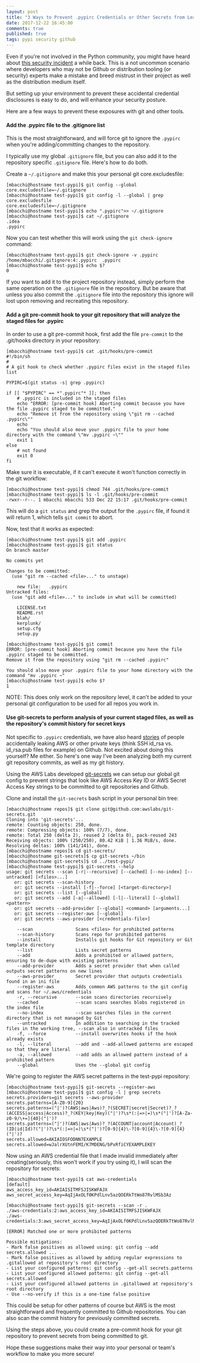 ```yaml
---
layout: post
title: "3 Ways to Prevent .pypirc Credentials or Other Secrets from Leaking onto Github"
date: 2017-12-22 16:45:00
comments: true
published: true
tags: pypi security github
---
```


Even if you're not involved in the Python community, you might have heard about
[this security
incident](http://python-security.readthedocs.io/pypi-vuln/index-2017-11-08-pypirc_exposure_on_github.html)
a while back. This is a not uncommon scenario where developers who may not be
Github or distribution tooling (or security) experts make a mistake and breed
mistrust in their project as well as the distribution medium itself.

But setting up your environment to prevent these accidental credential disclosures
is easy to do, and will enhance your security posture.

Here are a few ways to prevent these exposures with git and other tools.

#### Add the .pypirc file to the .gitignore list

This is the most straightforward, and will force git to ignore the `.pypirc` when
you're adding/committing changes to the repository.

I typically use my global `.gitignore` file, but you can also add it to the
repository specific `.gitignore` file. Here's how to do both.

Create a `~/.gitignore` and make this your personal git core.excludesfile:

```
[mbacchi@hostname test-pypi]$ git config --global core.excludesfile=~/.gitignore
[mbacchi@hostname test-pypi]$ git config -l --global | grep core.excludesfile
core.excludesfile=~/.gitignore
[mbacchi@hostname test-pypi]$ echo ".pypirc">> ~/.gitignore
[mbacchi@hostname test-pypi]$ cat ~/.gitignore
.idea
.pypirc
```

Now you can test whether this will work using the `git check-ignore` command:

```
[mbacchi@hostname test-pypi]$ git check-ignore -v .pypirc
/home/mbacchi/.gitignore:4:.pypirc	.pypirc
[mbacchi@hostname test-pypi]$ echo $?
0
```

If you want to add it to the project repository instead, simply perform the
same operation on the `.gitignore` file in the repository. But be aware that
unless you also commit the `.gitignore` file into the repository this ignore
will lost upon removing and recreating this repository.

#### Add a git pre-commit hook to your git repository that will analyze the staged files for .pypirc

In order to use a git pre-commit hook, first add the file `pre-commit` to the
.git/hooks directory in your repository:

```
[mbacchi@hostname test-pypi]$ cat .git/hooks/pre-commit
#!/bin/sh
#
# A git hook to check whether .pypirc files exist in the staged files list

PYPIRC=$(git status -s| grep .pypirc)

if [[ "$PYPIRC" == *".pypirc"* ]]; then
    # .pypirc is included in the staged files
    echo "ERROR: [pre-commit hook] Aborting commit because you have the file .pypirc staged to be committed."
    echo "Remove it from the repository using \"git rm --cached .pypirc\""
    echo
    echo "You should also move your .pypirc file to your home directory with the command \"mv .pypirc ~\""
    exit 1
else
    # not found
    exit 0
fi
```

Make sure it is executable, if it can't execute it won't function correctly
in the git workflow:

```
[mbacchi@hostname test-pypi]$ chmod 744 .git/hooks/pre-commit
[mbacchi@hostname test-pypi]$ ls -l .git/hooks/pre-commit
-rwxr--r--. 1 mbacchi mbacchi 533 Dec 22 15:17 .git/hooks/pre-commit
```

This will do a `git status` and grep the output for the `.pypirc` file, if found
it will return 1, which tells `git commit` to abort.

Now, test that it works as expected:

```
[mbacchi@hostname test-pypi]$ git add .pypirc
[mbacchi@hostname test-pypi]$ git status
On branch master

No commits yet

Changes to be committed:
  (use "git rm --cached <file>..." to unstage)

	new file:   .pypirc
Untracked files:
  (use "git add <file>..." to include in what will be committed)

	LICENSE.txt
	README.rst
	blah/
	kerplunk/
	setup.cfg
	setup.py

[mbacchi@hostname test-pypi]$ git commit
ERROR: [pre-commit hook] Aborting commit because you have the file .pypirc staged to be committed.
Remove it from the repository using "git rm --cached .pypirc"

You should also move your .pypirc file to your home directory with the command "mv .pypirc ~"
[mbacchi@hostname test-pypi]$ echo $?
1
```

NOTE: This does only work on the repository level, it can't be added to your
personal git configuration to be used for all repos you work in.

#### Use git-secrets to perform analysis of your current staged files, as well as the repository's commit history for secret keys

Not specific to `.pypirc` credentials, we have also heard
[stories](https://www.theregister.co.uk/2017/11/14/dxc_github_aws_keys_leaked/)
of people accidentally leaking AWS or other private keys (think SSH id_rsa
vs. id_rsa.pub files for example) on Github. Not excited about doing this
yourself? Me either. So here's one way I've been analyzing both my current
git repository commits, as well as my git history.

Using the AWS Labs developed
[git-secrets](https://github.com/awslabs/git-secrets) we can setup our
global git config to prevent strings that look like AWS Access Key ID or AWS
Secret Access Key strings to be committed to git repositories and Github.

Clone and install the `git-secrets` bash script in your personal bin tree:

```
[mbacchi@hostname repos]$ git clone git@github.com:awslabs/git-secrets.git
Cloning into 'git-secrets'...
remote: Counting objects: 250, done.
remote: Compressing objects: 100% (7/7), done.
remote: Total 250 (delta 2), reused 2 (delta 0), pack-reused 243
Receiving objects: 100% (250/250), 80.42 KiB | 1.36 MiB/s, done.
Resolving deltas: 100% (141/141), done.
[mbacchi@hostname repos]$ cd git-secrets/
[mbacchi@hostname git-secrets]$ cp git-secrets ~/bin
[mbacchi@hostname git-secrets]$ cd ../test-pypi/
[mbacchi@hostname test-pypi]$ git-secrets --help
usage: git secrets --scan [-r|--recursive] [--cached] [--no-index] [--untracked] [<files>...]
   or: git secrets --scan-history
   or: git secrets --install [-f|--force] [<target-directory>]
   or: git secrets --list [--global]
   or: git secrets --add [-a|--allowed] [-l|--literal] [--global] <pattern>
   or: git secrets --add-provider [--global] <command> [arguments...]
   or: git secrets --register-aws [--global]
   or: git secrets --aws-provider [<credentials-file>]

    --scan                Scans <files> for prohibited patterns
    --scan-history        Scans repo for prohibited patterns
    --install             Installs git hooks for Git repository or Git template directory
    --list                Lists secret patterns
    --add                 Adds a prohibited or allowed pattern, ensuring to de-dupe with existing patterns
    --add-provider        Adds a secret provider that when called outputs secret patterns on new lines
    --aws-provider        Secret provider that outputs credentials found in an ini file
    --register-aws        Adds common AWS patterns to the git config and scans for ~/.aws/credentials
    -r, --recursive       --scan scans directories recursively
    --cached              --scan scans searches blobs registered in the index file
    --no-index            --scan searches files in the current directory that is not managed by Git
    --untracked           In addition to searching in the tracked files in the working tree, --scan also in untracked files
    -f, --force           --install overwrites hooks if the hook already exists
    -l, --literal         --add and --add-allowed patterns are escaped so that they are literal
    -a, --allowed         --add adds an allowed pattern instead of a prohibited pattern
    --global              Uses the --global git config
```

We're going to register the AWS secret patterns in the test-pypi repository:

```
[mbacchi@hostname test-pypi]$ git-secrets --register-aws
[mbacchi@hostname test-pypi]$ git config -l | grep secrets
secrets.providers=git secrets --aws-provider
secrets.patterns=[A-Z0-9]{20}
secrets.patterns=("|')?(AWS|aws|Aws)?_?(SECRET|secret|Secret)?_?(ACCESS|access|Access)?_?(KEY|key|Key)("|')?\s*(:|=>|=)\s*("|')?[A-Za-z0-9/\+=]{40}("|')?
secrets.patterns=("|')?(AWS|aws|Aws)?_?(ACCOUNT|account|Account)_?(ID|id|Id)?("|')?\s*(:|=>|=)\s*("|')?[0-9]{4}\-?[0-9]{4}\-?[0-9]{4}("|')?
secrets.allowed=AKIAIOSFODNN7EXAMPLE
secrets.allowed=wJalrXUtnFEMI/K7MDENG/bPxRfiCYEXAMPLEKEY
```

Now using an AWS credential file that I made invalid immediately after
creating(seriously, this won't work if you try using it), I will scan the
repository for secrets:

```
[mbacchi@hostname test-pypi]$ cat aws-credentials
[default]
aws_access_key_id=AKIAISITMFSJISKWFAJX
aws_secret_access_key=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

[mbacchi@hostname test-pypi]$ git-secrets --scan -r .
./aws-credentials:2:aws_access_key_id=AKIAISITMFSJISKWFAJX
./aws-credentials:3:aws_secret_access_key=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

[ERROR] Matched one or more prohibited patterns

Possible mitigations:
- Mark false positives as allowed using: git config --add secrets.allowed ...
- Mark false positives as allowed by adding regular expressions to .gitallowed at repository's root directory
- List your configured patterns: git config --get-all secrets.patterns
- List your configured allowed patterns: git config --get-all secrets.allowed
- List your configured allowed patterns in .gitallowed at repository's root directory
- Use --no-verify if this is a one-time false positive
```

This could be setup for other patterns of course but AWS is the most
straightforward and frequently committed to Github repositories. You can also
scan the commit history for previously committed secrets.

Using the steps above, you could create a pre-commit hook for your git
repository to prevent secrets from being committed to git.

Hope these suggestions make their way into your personal or team's workflow to
make you more secure!
